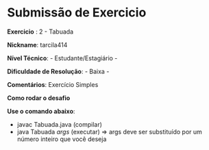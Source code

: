 # Submissão de Exercicio

**Exercicio** : 2 - Tabuada

**Nickname**: tarcila414

**Nível Técnico**: - Estudante/Estagiário -

**Dificuldade de Resolução**: - Baixa -

**Comentários**: Exercício Simples

**Como rodar o desafio**

**Use o comando abaixo**:

- javac Tabuada.java (compilar)
- java Tabuada _args_ (executar)
  => args deve ser substituído por um número inteiro que você deseja
